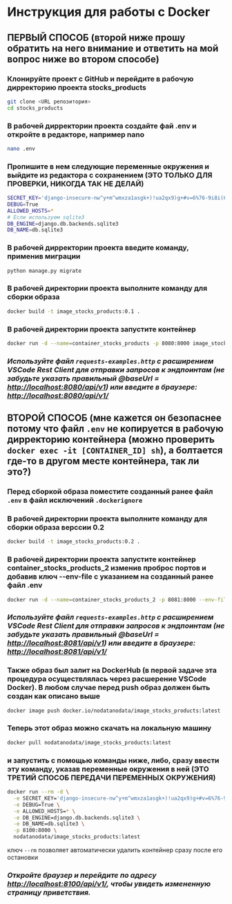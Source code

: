 # Инструкция для работы с Docker

## ПЕРВЫЙ СПОСОБ (второй ниже прошу обратить на него внимание и ответить на мой вопрос ниже во втором способе)

### Клонируйте проект с GitHub и перейдите в рабочую дирректорию проекта stocks_products

```bash
git clone <URL репозитория>
cd stocks_products
```

### В рабочей дирректории проекта создайте фай .env и откройте в редакторе, например nano

```bash
nano .env
```

### Пропишите в нем следующие переменные окружения и выйдите из редактора с сохранением (ЭТО ТОЛЬКО ДЛЯ ПРОВЕРКИ, НИКОГДА ТАК НЕ ДЕЛАЙ)

```bash
SECRET_KEY='django-insecure-nw^y+m^wmxza1asgk+)!ua2qx9)g+#v=6%76-9i8i(6eqiw94j'
DEBUG=True
ALLOWED_HOSTS=*
# Если используем sqlite3
DB_ENGINE=django.db.backends.sqlite3
DB_NAME=db.sqlite3
```

### В рабочей дирректории проекта введите команду, применив миграции

```bash
python manage.py migrate
```

### В рабочей директории проекта выполните команду для сборки образа

```bash
docker build -t image_stocks_products:0.1 .
```

### В рабочей директории проекта запустите контейнер

```bash
docker run -d --name=container_stocks_products -p 8080:8000 image_stocks_products:0.1
```

### *Используйте файл `requests-examples.http` с расширением VSCode Rest Client для отправки запросов к эндпоинтам (не забудьте указать правильный @baseUrl = <http://localhost:8080/api/v1>) или введите в браузере: <http://localhost:8080/api/v1/>*

## ВТОРОЙ СПОСОБ (мне кажется он безопаснее потому что файл `.env` не копируется в рабочую дирректорию контейнера (можно проверить `docker exec -it [CONTAINER_ID] sh`), а болтается где-то в другом месте контейнера, так ли это?)

### Перед сборкой образа поместите созданный ранее файл `.env` в файл исключений `.dockerignore`

### В рабочей директории проекта выполните команду для сборки образа верссии 0.2

```bash
docker build -t image_stocks_products:0.2 .
```

### В рабочей директории проекта запустите контейнер container_stocks_products_2 изменив проброс портов и добавив ключ --env-file с указанием на созданный ранее файл .env

```bash
docker run -d --name=container_stocks_products_2 -p 8081:8000 --env-file .env image_stocks_products:0.2
```

### *Используйте файл `requests-examples.http` с расширением VSCode Rest Client для отправки запросов к эндпоинтам (не забудьте указать правильный @baseUrl = <http://localhost:8081/api/v1>) или введите в браузере: <http://localhost:8081/api/v1/>*

### Также образ был залит на DockerHub (в первой задаче эта процедура осуществлялась через расшерение VSCode Docker). В любом случае перед push образ должен быть создан как описано выше

```bash
docker image push docker.io/nodatanodata/image_stocks_products:latest
```

### Теперь этот образ можно скачать на локальную машину

```bash
docker pull nodatanodata/image_stocks_products:latest
```

### и запустить с помощью команды ниже, либо, сразу ввести эту команду, указав переменные окружения в ней (ЭТО ТРЕТИЙ СПОСОБ ПЕРЕДАЧИ ПЕРЕМЕННЫХ ОКРУЖЕНИЯ)

```bash
docker run --rm -d \
  -e SECRET_KEY='django-insecure-nw^y+m^wmxza1asgk+)!ua2qx9)g+#v=6%76-9i8i(6eqiw94j' \
  -e DEBUG=True \
  -e ALLOWED_HOSTS=* \
  -e DB_ENGINE=django.db.backends.sqlite3 \
  -e DB_NAME=db.sqlite3 \
  -p 8100:8000 \
  nodatanodata/image_stocks_products:latest
```

ключ `--rm` позволяет автоматически удалить контейнер сразу после его остановки

### *Откройте браузер и перейдите по адресу <http://localhost:8100/api/v1/>, чтобы увидеть измененную страницу приветствия.*

